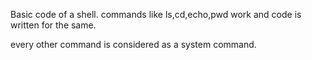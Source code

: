 Basic code of a shell.
commands like ls,cd,echo,pwd work and code is written for the same.

every other command is considered as a system command.

